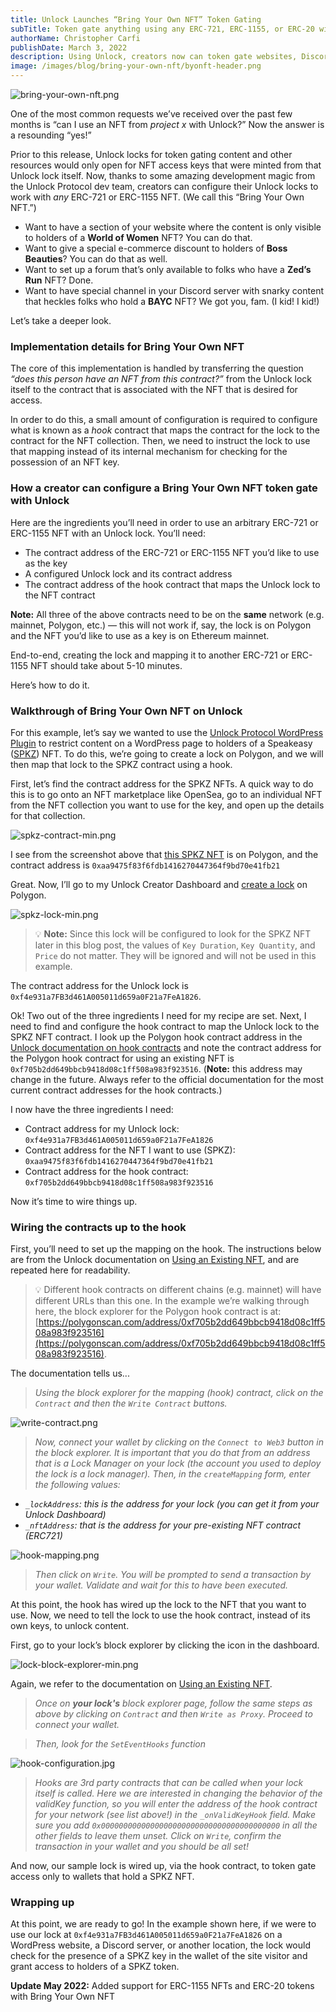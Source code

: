 ```yaml
---
title: Unlock Launches “Bring Your Own NFT” Token Gating
subTitle: Token gate anything using any ERC-721, ERC-1155, or ERC-20 with Unlock Protocol
authorName: Christopher Carfi
publishDate: March 3, 2022
description: Using Unlock, creators now can token gate websites, Discord servers, and more using any ERC-721, ERC-1155, or ERC-20. We call this “Bring Your Own NFT” and it’s amazing.
image: /images/blog/bring-your-own-nft/byonft-header.png
---
```


![bring-your-own-nft.png](/images/blog/bring-your-own-nft/byonft-header.png)

One of the most common requests we’ve received over the past few months is “can I use an NFT from _project x_ with Unlock?” Now the answer is a resounding “yes!”

Prior to this release, Unlock locks for token gating content and other resources would only open for NFT access keys that were minted from that Unlock lock itself. Now, thanks to some amazing development magic from the Unlock Protocol dev team, creators can configure their Unlock locks to work with _any_ ERC-721 or ERC-1155 NFT. (We call this “Bring Your Own NFT.”)

- Want to have a section of your website where the content is only visible to holders of a **World of Women** NFT? You can do that.
- Want to give a special e-commerce discount to holders of **Boss Beauties**? You can do that as well.
- Want to set up a forum that’s only available to folks who have a **Zed’s Run** NFT? Done.
- Want to have special channel in your Discord server with snarky content that heckles folks who hold a **BAYC** NFT? We got you, fam. (I kid! I kid!)

Let’s take a deeper look.

### Implementation details for Bring Your Own NFT

The core of this implementation is handled by transferring the question _“does this person have an NFT from this contract?”_ from the Unlock lock itself to the contract that is associated with the NFT that is desired for access.

In order to do this, a small amount of configuration is required to configure what is known as a _hook_ contract that maps the contract for the lock to the contract for the NFT collection. Then, we need to instruct the lock to use that mapping instead of its internal mechanism for checking for the possession of an NFT key.

### How a creator can configure a Bring Your Own NFT token gate with Unlock

Here are the ingredients you’ll need in order to use an arbitrary ERC-721 or ERC-1155 NFT with an Unlock lock. You’ll need:

- The contract address of the ERC-721 or ERC-1155 NFT you’d like to use as the key
- A configured Unlock lock and its contract address
- The contract address of the hook contract that maps the Unlock lock to the NFT contract

**Note:** All three of the above contracts need to be on the **same** network (e.g. mainnet, Polygon, etc.) — this will not work if, say, the lock is on Polygon and the NFT you’d like to use as a key is on Ethereum mainnet.

End-to-end, creating the lock and mapping it to another ERC-721 or ERC-1155 NFT should take about 5-10 minutes.

Here’s how to do it.

### Walkthrough of Bring Your Own NFT on Unlock

For this example, let’s say we wanted to use the [Unlock Protocol WordPress Plugin](https://unlock-protocol.com/blog/unlock-protocol-wordpress-plugin) to restrict content on a WordPress page to holders of a Speakeasy ([SPKZ](https://spkz.io/)) NFT. To do this, we’re going to create a lock on Polygon, and we will then map that lock to the SPKZ contract using a hook.

First, let’s find the contract address for the SPKZ NFTs. A quick way to do this is to go onto an NFT marketplace like OpenSea, go to an individual NFT from the NFT collection you want to use for the key, and open up the details for that collection.

![spkz-contract-min.png](/images/blog/bring-your-own-nft/spkz-contract-min.png)

I see from the screenshot above that [this SPKZ NFT](https://opensea.io/assets/matic/0xaa9475f83f6fdb1416270447364f9bd70e41fb21/1410) is on Polygon, and the contract address is `0xaa9475f83f6fdb1416270447364f9bd70e41fb21`

Great. Now, I’ll go to my Unlock Creator Dashboard and [create a lock](https://unlock-protocol.com/guides/how-to-create-a-lock/) on Polygon.

![spkz-lock-min.png](/images/blog/bring-your-own-nft/spkz-lock-min.png)

> 💡 **Note:** Since this lock will be configured to look for the SPKZ NFT later in this blog post, the values of `Key Duration`, `Key Quantity`, and `Price` do not matter. They will be ignored and will not be used in this example.

The contract address for the Unlock lock is `0xf4e931a7FB3d461A005011d659a0F21a7FeA1826`.

Ok! Two out of the three ingredients I need for my recipe are set. Next, I need to find and configure the hook contract to map the Unlock lock to the SPKZ NFT contract. I look up the Polygon hook contract address in the [Unlock documentation on hook contracts](https://docs.unlock-protocol.com/core-protocol/public-lock/hooks) and note the contract address for the Polygon hook contract for using an existing NFT is `0xf705b2dd649bbcb9418d08c1ff508a983f923516`. (**Note:** this address may change in the future. Always refer to the official documentation for the most current contract addresses for the hook contracts.)

I now have the three ingredients I need:

- Contract address for my Unlock lock: `0xf4e931a7FB3d461A005011d659a0F21a7FeA1826`
- Contract address for the NFT I want to use (SPKZ): `0xaa9475f83f6fdb1416270447364f9bd70e41fb21`
- Contract address for the hook contract: `0xf705b2dd649bbcb9418d08c1ff508a983f923516`

Now it’s time to wire things up.

### Wiring the contracts up to the hook

First, you’ll need to set up the mapping on the hook. The instructions below are from the Unlock documentation on [Using an Existing NFT](https://docs.unlock-protocol.com/tutorials/using-an-existing-nft-contract/), and are repeated here for readability.

> 💡 Different hook contracts on different chains (e.g. mainnet) will have different URLs than this one. In the example we’re walking through here, the block explorer for the Polygon hook contract is at: [https://polygonscan.com/address/0xf705b2dd649bbcb9418d08c1ff508a983f923516](https://polygonscan.com/address/0xf705b2dd649bbcb9418d08c1ff508a983f923516).

The documentation tells us...

> _Using the block explorer for the mapping (hook) contract, click on the `Contract` and then the `Write Contract` buttons._

![write-contract.png](/images/blog/bring-your-own-nft/write-contract.png)

> _Now, connect your wallet by clicking on the `Connect to Web3` button in the block explorer. It is important that you do that from an address that is a Lock Manager on your lock (the account you used to deploy the lock is a lock manager).
> Then, in the `createMapping` form, enter the following values:_

- _`_lockAddress`: this is the address for your lock (you can get it from your Unlock Dashboard)_
- _`_nftAddress`: that is the address for your pre-existing NFT contract (ERC721)_

![hook-mapping.png](/images/blog/bring-your-own-nft/hook-mapping.png)

> _Then click on `Write`. You will be prompted to send a transaction by your wallet. Validate and wait for this to have been executed._

At this point, the hook has wired up the lock to the NFT that you want to use. Now, we need to tell the lock to use the hook contract, instead of its own keys, to unlock content.

First, go to your lock’s block explorer by clicking the icon in the dashboard.

![lock-block-explorer-min.png](/images/blog/bring-your-own-nft/lock-block-explorer-min.png)

Again, we refer to the documentation on [Using an Existing NFT](https://docs.unlock-protocol.com/tutorials/using-an-existing-nft-contract/).

> _Once on **your lock's** block explorer page, follow the same steps as above by clicking on `Contract` and then `Write as Proxy`. Proceed to connect your wallet._

> _Then, look for the `SetEventHooks` function_

![hook-configuration.jpg](/images/blog/bring-your-own-nft/hook-configration.jpg)

> _Hooks are 3rd party contracts that can be called when your lock itself is called. Here we are interested in changing the behavior of the validKey function, so you will enter the address of the hook contract for your network (see list above!) in the `_onValidKeyHook` field. Make sure you add `0x0000000000000000000000000000000000000000` in all the other fields to leave them unset.
> Click on `Write`, confirm the transaction in your wallet and you should be all set!_

And now, our sample lock is wired up, via the hook contract, to token gate access only to wallets that hold a SPKZ NFT.

### Wrapping up

At this point, we are ready to go! In the example shown here, if we were to use our lock at `0xf4e931a7FB3d461A005011d659a0F21a7FeA1826` on a WordPress website, a Discord server, or another location, the lock would check for the presence of a SPKZ key in the wallet of the site visitor and grant access to holders of a SPKZ token.

**Update May 2022:** Added support for ERC-1155 NFTs and ERC-20 tokens with Bring Your Own NFT
